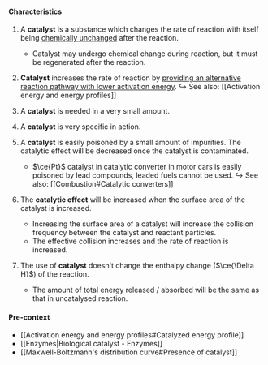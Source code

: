 #### Characteristics
1. A **catalyst** is a substance which changes the rate of reaction with itself being <u>chemically unchanged</u> after the reaction.
	- Catalyst may undergo chemical change during reaction, but it must be regenerated after the reaction.

2. **Catalyst** increases the rate of reaction by <u>providing an alternative reaction pathway with lower activation energy</u>.
   ↪️ See also: [[Activation energy and energy profiles]]

3. A **catalyst** is needed in a very small amount.

4. A **catalyst** is very specific in action.

5. A **catalyst** is easily poisoned by a small amount of impurities. The catalytic effect will be decreased once the catalyst is contaminated.
	- $\ce{Pt}$ catalyst in catalytic converter in motor cars is easily poisoned by lead compounds, leaded fuels cannot be used.
	  ↪️ See also: [[Combustion#Catalytic converters]]

6. The **catalytic effect** will be increased when the surface area of the catalyst is increased.
	- Increasing the surface area of a catalyst will increase the collision frequency between the catalyst and reactant particles.
	- The effective collision increases and the rate of reaction is increased.

7. The use of **catalyst** doesn't change the enthalpy change ($\ce{\Delta H}$) of the reaction.
	- The amount of total energy released / absorbed will be the same as that in uncatalysed reaction.

#### Pre-context
- [[Activation energy and energy profiles#Catalyzed energy profile]]
- [[Enzymes|Biological catalyst - Enzymes]]
- [[Maxwell-Boltzmann's distribution curve#Presence of catalyst]]

